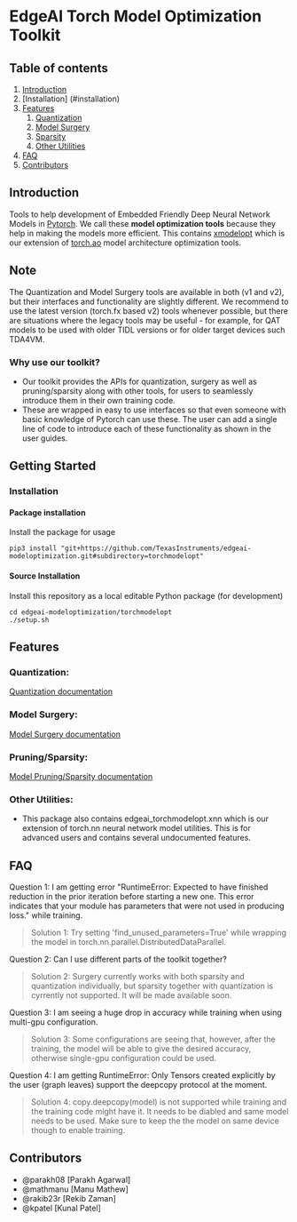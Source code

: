 # EdgeAI Torch Model Optimization Toolkit

## Table of contents
1. [Introduction](#introduction)
2. [Installation] (#installation)
2. [Features](#features)
    1. [Quantization](#quantization)
    2. [Model Surgery](#model-surgery)
    3. [Sparsity](#sparsity)
    4. [Other Utilities](#other-utilities)
5. [FAQ](#faq)
6. [Contributors](#contributors) 


## Introduction
Tools to help development of Embedded Friendly Deep Neural Network Models in [Pytorch](https://pytorch.org). We call these **model optimization tools** because they help in making the models more efficient. This contains [xmodelopt](./edgeai_torchmodelopt/xmodelopt) which is our extension of [torch.ao](https://github.com/pytorch/pytorch/tree/main/torch/ao) model architecture optimization tools. <br>

## Note
The Quantization and Model Surgery tools are available in both (v1 and v2), but their interfaces and functionality are slightly different. We recommend to use the latest version (torch.fx based v2) tools whenever possible, but there are situations where the legacy tools may be useful - for example, for QAT models to be used with older TIDL versions or for older target devices such TDA4VM. <br> 

### Why use our toolkit?
- Our toolkit provides the APIs for quantization, surgery as well as pruning/sparsity along with other tools, for users to seamlessly introduce them in their own training code. 
- These are wrapped in easy to use interfaces so that even someone with basic knowledge of Pytorch can use these. The user can add a single line of code to introduce each of these functionality as shown in the user guides. 

## Getting Started

### Installation

#### Package installation
Install the package for usage

```
pip3 install "git+https://github.com/TexasInstruments/edgeai-modeloptimization.git#subdirectory=torchmodelopt"
```

#### Source Installation
Install this repository as a local editable Python package (for development)

```
cd edgeai-modeloptimization/torchmodelopt
./setup.sh
```

## Features
### Quantization:

[Quantization documentation](./xmodelopt/quantization/README.md)


### Model Surgery:

[Model Surgery documentation](./xmodelopt/surgery/README.md)


### Pruning/Sparsity:

[Model Pruning/Sparsity documentation](./xmodelopt/pruning/README.md)


### Other Utilities:
- This package also contains edgeai_torchmodelopt.xnn which is our extension of torch.nn neural network model utilities. This is for advanced users and contains several undocumented features.


## FAQ

Question 1: I am getting error "RuntimeError: Expected to have finished reduction in the prior iteration before starting a new one. This error indicates that your module has parameters that were not used in producing loss." while training.

> Solution 1: Try setting 'find_unused_parameters=True' while wrapping the model in torch.nn.parallel.DistributedDataParallel. 

Question 2: Can I use different parts of the toolkit together?

> Solution 2: Surgery currently works with both sparsity and quantization individually, but sparsity together with quantization is cyrrently not supported. It will be made available soon. 

Question 3: I am seeing a huge drop in accuracy while training when using multi-gpu configuration.

> Solution 3: Some configurations are seeing that, however, after the training, the model will be able to give the desired accuracy, otherwise single-gpu configuration could be used. 

Question 4: I am getting RuntimeError: Only Tensors created explicitly by the user (graph leaves) support the deepcopy protocol at the moment.

> Solution 4: copy.deepcopy(model) is not supported while training and the training code might have it. It needs to be diabled and same model needs to be used. Make sure to keep the the model on same device though to enable training.

## Contributors

- @parakh08 [Parakh Agarwal]
- @mathmanu [Manu Mathew]
- @rakib23r [Rekib Zaman]
- @kpatel [Kunal Patel]

